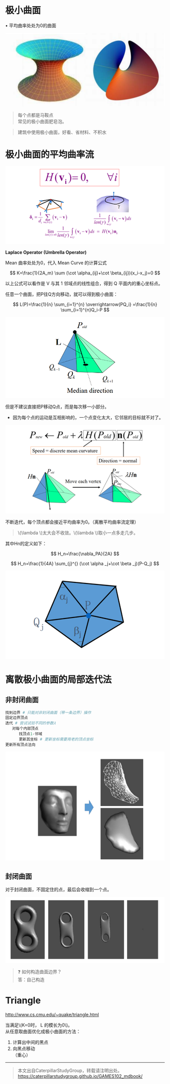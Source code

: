 # 极小曲面    

• 平均曲率处处为0的曲面   

![](../assets/微分38.png)    

> 每个点都是马鞍点     
常见的极小曲面肥皂泡。    

> 建筑中使用极小曲面，好看、省材料、不积水   

# 极小曲面的平均曲率流    

![](../assets/微分49.png)    

**Laplace Operator (Umbrella Operator)**    

Mean 曲率处处为0，代入 Mean Curve 的计算公式     

$$ 
K=\frac{1}{2A_m} \sum (\cot \alpha_{ij}+\cot \beta_{ij})(x_i-x_j)=0
$$

以上公式可以看作是 V 与其 1 邻域点的线性组合，得到 Q 平面内的重心坐标点。     

任意一个曲面，把P往Q方向移动，就可以得到极小曲面：

$$
L(P)=\frac{1}{n} \sum_{i=1}^{n} \overrightarrow{PQ_i} =\frac{1}{n} \sum_{i=1}^{n}Q_i-P
$$

![](../assets/微分50.png)    

但是不建议直接把P移动Q点，而是每次移一小部分。  
   - 因为每个点的运动是互相影响的，一个点变化太大，它邻居的目标就不对了。  

![](../assets/微分51.png)  

不断迭代，每个顶点都会接近平均曲率为0。（离散平均曲率流定理）  

> \\(\lambda \\)太大会不收敛。\\(\lambda \\)取小一点多走几步。     

其中Hn的定义如下：  

$$
H_n=\frac{\nabla_PA}{2A} 
$$

$$
H_n=\frac{1}{4A} \sum_{j}^{} (\cot \alpha _j+\cot \beta _j)(P-Q_j)
$$

![](../assets/微分52.png)  

# 离散极小曲面的局部迭代法    

## 非封闭曲面

```python
找到边界 # 只能对非封闭曲面（带一条边界）操作    
固定边界顶点    
迭代 # 尝试试验不同的参数𝜆
   对每个内部顶点    
      找顶点1‐邻域    
      更新其坐标 # 更新坐标需要用老的顶点坐标   
更新所有顶点法向   
```

![](../assets/微分53.png)  


## 封闭曲面    

对于封闭曲面，不固定住的点，最后会收缩到一个点。    

![](../assets/微分54.png)  

> &#x2753; 如何构造曲面边界？   
答：自己构造   

# Triangle    

<http://www.cs.cmu.edu/~quake/triangle.html>   

当满足\\(K=0时， L 的模长为0\\)。        
从任意取曲面优化成极小曲面的方法：
1. 计算出中间的黑点     
2. 向黑点移动       
（重心）

---  

> 本文出自CaterpillarStudyGroup，转载请注明出处。
https://caterpillarstudygroup.github.io/GAMES102_mdbook/

